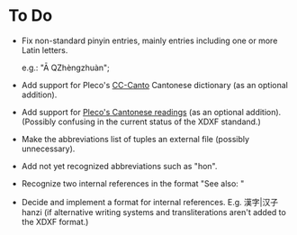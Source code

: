# To Do


* Fix non-standard pinyin entries, mainly entries including one or more Latin letters.

  e.g.: "Ā QZhèngzhuàn";
* Add support for Pleco's [CC-Canto](http://cantonese.org/) Cantonese dictionary (as an optional addition).
* Add support for [Pleco's Cantonese readings](http://cantonese.org/download.html) (as an optional addition). (Possibly confusing in the current status of the XDXF standand.)
* Make the abbreviations list of tuples an external file (possibly unnecessary).
* Add not yet recognized abbreviations such as "hon".
* Recognize two internal references in the format "See also: "
* Decide and implement a format for internal references. E.g. 漢字|汉子 hanzi (if alternative writing systems and transliterations aren't added to the XDXF format.)
